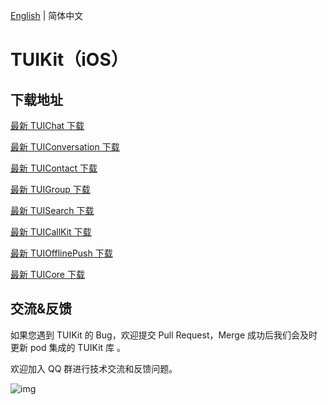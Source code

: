 [English](./README.md) | 简体中文

# TUIKit（iOS）

## 下载地址

[最新 TUIChat 下载](https://im.sdk.cloud.tencent.cn/download/tuikit/6.8.3374/ios/TUIChat.zip)

[最新 TUIConversation 下载](https://im.sdk.cloud.tencent.cn/download/tuikit/6.8.3374/ios/TUIConversation.zip)

[最新 TUIContact 下载](https://im.sdk.cloud.tencent.cn/download/tuikit/6.8.3374/ios/TUIContact.zip)

[最新 TUIGroup 下载](https://im.sdk.cloud.tencent.cn/download/tuikit/6.8.3374/ios/TUIGroup.zip)

[最新 TUISearch 下载](https://im.sdk.cloud.tencent.cn/download/tuikit/6.8.3374/ios/TUISearch.zip)

[最新 TUICallKit 下载](https://im.sdk.cloud.tencent.cn/download/tuikit/6.8.3374/ios/TUICallKit.zip)

[最新 TUIOfflinePush 下载](https://im.sdk.cloud.tencent.cn/download/tuikit/6.8.3374/ios/TUIOfflinePush.zip)


[最新 TUICore 下载](https://im.sdk.cloud.tencent.cn/download/tuikit/6.8.3374/ios/TUICore.zip)


## 交流&反馈

如果您遇到 TUIKit 的 Bug，欢迎提交  Pull Request，Merge 成功后我们会及时更新 pod 集成的 TUIKit 库 。

欢迎加入 QQ 群进行技术交流和反馈问题。

![img]( https://im.sdk.qcloud.com/tools/resource/officialwebsite/pictures/doc_tuikit_qq_group.jpg)